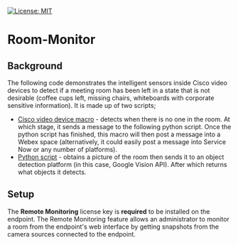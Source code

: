 [![License: MIT](https://img.shields.io/badge/License-MIT-yellow.svg)](https://opensource.org/licenses/MIT)

# Room-Monitor

## Background
The following code demonstrates the intelligent sensors inside Cisco video devices to detect if a meeting room has been left in a state that is not desirable (coffee cups left, missing chairs, whiteboards with corporate sensitive information). It is made up of two scripts;
* [Cisco video device macro](https://github.com/dhenwood/Room-Monitor/blob/main/RoomMonitor.js) - detects when there is no one in the room. At which stage, it sends a message to the  following python script. Once the python script has finished, this macro will then post a message into a Webex space (alternatively, it could easily post a message into Service Now or any number of platforms).
* [Python script](https://github.com/dhenwood/Room-Monitor/blob/main/main.py) - obtains a picture of the room then sends it to an object detection platform (in this case, Google Vision API). After which returns what objects it detects.

## Setup
The **Remote Monitoring** license key is **required** to be installed on the endpoint. The Remote Monitoring feature allows an administrator to monitor a room from the endpoint's web interface by getting snapshots from the camera sources connected to the endpoint.
